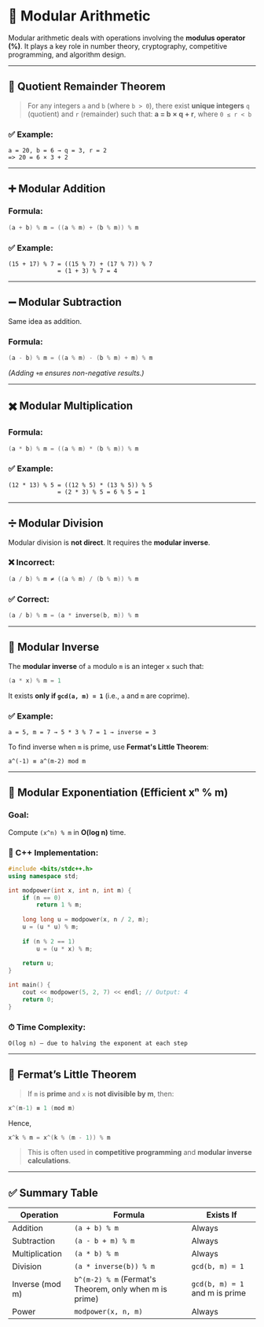 # 🧮 Modular Arithmetic

Modular arithmetic deals with operations involving the **modulus operator (%)**. It plays a key role in number theory, cryptography, competitive programming, and algorithm design.

---

## 📘 Quotient Remainder Theorem

> For any integers `a` and `b` (where `b > 0`),
> there exist **unique integers** `q` (quotient) and `r` (remainder) such that:
> **a = b × q + r**, where `0 ≤ r < b`

### ✅ Example:

```
a = 20, b = 6 → q = 3, r = 2
=> 20 = 6 × 3 + 2
```

---

## ➕ Modular Addition

### Formula:

```cpp
(a + b) % m = ((a % m) + (b % m)) % m
```

### ✅ Example:

```
(15 + 17) % 7 = ((15 % 7) + (17 % 7)) % 7
              = (1 + 3) % 7 = 4
```

---

## ➖ Modular Subtraction

Same idea as addition.

### Formula:

```cpp
(a - b) % m = ((a % m) - (b % m) + m) % m
```

*(Adding `+m` ensures non-negative results.)*

---

## ✖️ Modular Multiplication

### Formula:

```cpp
(a * b) % m = ((a % m) * (b % m)) % m
```

### ✅ Example:

```
(12 * 13) % 5 = ((12 % 5) * (13 % 5)) % 5
              = (2 * 3) % 5 = 6 % 5 = 1
```

---

## ➗ Modular Division

Modular division is **not direct**. It requires the **modular inverse**.

### ❌ Incorrect:

```cpp
(a / b) % m ≠ ((a % m) / (b % m)) % m
```

### ✅ Correct:

```cpp
(a / b) % m = (a * inverse(b, m)) % m
```

---

## 🔄 Modular Inverse

The **modular inverse** of `a` modulo `m` is an integer `x` such that:

```cpp
(a * x) % m = 1
```

It exists **only if `gcd(a, m) = 1`** (i.e., `a` and `m` are coprime).

### ✅ Example:

```
a = 5, m = 7 → 5 * 3 % 7 = 1 → inverse = 3
```

To find inverse when `m` is prime, use **Fermat's Little Theorem**:

```
a^(-1) ≡ a^(m-2) mod m
```

---

## 🚀 Modular Exponentiation (Efficient xⁿ % m)

### Goal:

Compute `(x^n) % m` in **O(log n)** time.

### 🔧 C++ Implementation:

```cpp
#include <bits/stdc++.h>
using namespace std;

int modpower(int x, int n, int m) {
    if (n == 0)
        return 1 % m;
    
    long long u = modpower(x, n / 2, m);
    u = (u * u) % m;
    
    if (n % 2 == 1)
        u = (u * x) % m;
    
    return u;
}

int main() {
    cout << modpower(5, 2, 7) << endl; // Output: 4
    return 0;
}
```

### ⏱ Time Complexity:

```
O(log n) – due to halving the exponent at each step
```

---

## 🧠 Fermat’s Little Theorem

> If `m` is **prime** and `x` is **not divisible by m**, then:

```cpp
x^(m-1) ≡ 1 (mod m)
```

Hence,

```cpp
x^k % m = x^(k % (m - 1)) % m
```

> This is often used in **competitive programming** and **modular inverse calculations**.

---

## ✅ Summary Table

| Operation       | Formula                                                | Exists If                      |
| --------------- | ------------------------------------------------------ | ------------------------------ |
| Addition        | `(a + b) % m`                                          | Always                         |
| Subtraction     | `(a - b + m) % m`                                      | Always                         |
| Multiplication  | `(a * b) % m`                                          | Always                         |
| Division        | `(a * inverse(b)) % m`                                 | `gcd(b, m) = 1`                |
| Inverse (mod m) | `b^(m-2) % m` (Fermat's Theorem, only when m is prime) | `gcd(b, m) = 1` and m is prime |
| Power           | `modpower(x, n, m)`                                    | Always                         |

